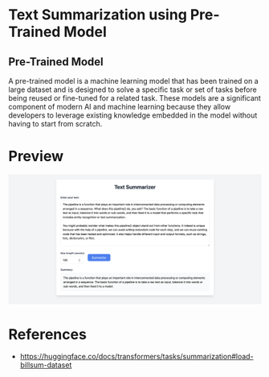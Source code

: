 # Text Summarization using Pre-Trained Model

## Pre-Trained Model
A pre-trained model is a machine learning
model that has been trained on a large
dataset and is designed to solve a specific task or
set of tasks before being reused or fine-tuned for a 
related task. These models are a significant component 
of modern AI and machine learning because they 
allow developers to leverage existing knowledge 
embedded in the model without having to start from scratch.

# Preview
![Screenshot 2024-11-22 at 18.28.29.png](images%2FScreenshot%202024-11-22%20at%2018.28.29.png)

# References

- https://huggingface.co/docs/transformers/tasks/summarization#load-billsum-dataset
